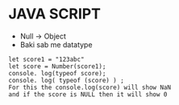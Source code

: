 # JAVA SCRIPT
- Null -> Object
- Baki sab me datatype

```JS
let score1 = "123abc"
let score = Number(score1);
console. log(typeof score);
console. log( typeof (score) ) ;
For this the console.log(score) will show NaN
and if the score is NULL then it will show 0
```
